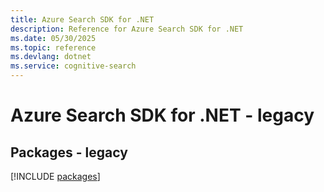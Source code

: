 ```yaml
---
title: Azure Search SDK for .NET
description: Reference for Azure Search SDK for .NET
ms.date: 05/30/2025
ms.topic: reference
ms.devlang: dotnet
ms.service: cognitive-search
---
```

# Azure Search SDK for .NET - legacy
## Packages - legacy
[!INCLUDE [packages](search-index.md)]